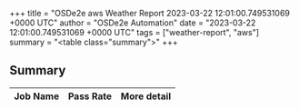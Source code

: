 +++
title = "OSDe2e aws Weather Report 2023-03-22 12:01:00.749531069 +0000 UTC"
author = "OSDe2e Automation"
date = "2023-03-22 12:01:00.749531069 +0000 UTC"
tags = ["weather-report", "aws"]
summary = "<table class=\"summary\"></table>"
+++
## Summary

| Job Name | Pass Rate | More detail |
|----------|-----------|-------------|





